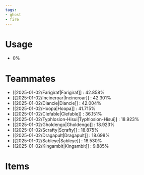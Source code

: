 ```yaml
---
tags:
- ghost
- fire
---
```

# Usage
- 0%
# Teammates
- [[2025-01-02/Farigiraf|Farigiraf]] : 42.858%
- [[2025-01-02/Incineroar|Incineroar]] : 42.301%
- [[2025-01-02/Diancie|Diancie]] : 42.004%
- [[2025-01-02/Hoopa|Hoopa]] : 41.715%
- [[2025-01-02/Clefable|Clefable]] : 36.151%
- [[2025-01-02/Typhlosion-Hisui|Typhlosion-Hisui]] : 18.923%
- [[2025-01-02/Gholdengo|Gholdengo]] : 18.923%
- [[2025-01-02/Scrafty|Scrafty]] : 18.875%
- [[2025-01-02/Dragapult|Dragapult]] : 18.698%
- [[2025-01-02/Sableye|Sableye]] : 18.530%
- [[2025-01-02/Kingambit|Kingambit]] : 9.885%
# Items